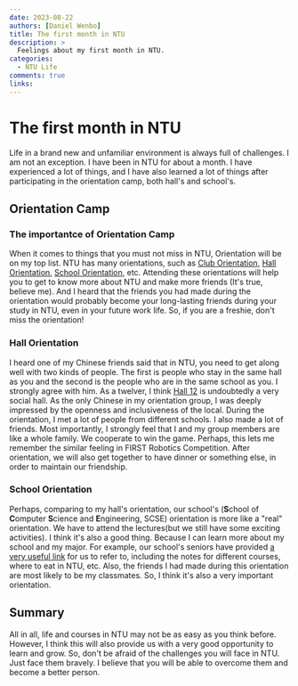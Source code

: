 ```yaml
---
date: 2023-08-22
authors: [Daniel Wenbo]
title: The first month in NTU
description: >
  Feelings about my first month in NTU.
categories:
  - NTU Life
comments: true
links:
---
```


# The first month in NTU
Life in a brand new and unfamiliar environment is always full of challenges. I am not an exception. I have been in NTU for about a month. I have experienced a lot of things, and I have also learned a lot of things after participating in the orientation camp, both hall's and school's. 
<!-- more -->

## Orientation Camp
### The importantce of Orientation Camp
When it comes to things that you must not miss in NTU, Orientation will be on my top list. NTU has many orientations, such as [Club Orientation](https://www.ntu.edu.sg/orientation/club-orientation), [Hall Orientation](https://www.ntu.edu.sg/orientation/hall-orientation), [School Orientation](https://www.ntu.edu.sg/orientation/school-orientation), etc. Attending these orientations will help you to get to know more about NTU and make more friends (It's true, believe me). And I heard that the friends you had made during the orientation would probably become your long-lasting friends during your study in NTU, even in your future work life. So, if you are a freshie, don't miss the orientation!

### Hall Orientation
I heard one of my Chinese friends said that in NTU, you need to get along well with two kinds of people. The first is people who stay in the same hall as you and the second is the people who are in the same school as you. I strongly agree with him. As a twelver, I think [Hall 12](https://www.ntu.edu.sg/life-at-ntu/accommodation/undergraduate-housing/detail/hall-12) is undoubtedly a very social hall. As the only Chinese in my orientation group, I was deeply impressed by the openness and inclusiveness of the local. During the orientation, I met a lot of people from different schools. I also made a lot of friends. Most importantly, I strongly feel that I and my group members are like a whole family. We cooperate to win the game. Perhaps, this lets me remember the similar feeling in FIRST Robotics Competition. After orientation, we will also get together to have dinner or something else, in order to maintain our friendship. 

### School Orientation
Perhaps, comparing to my hall's orientation, our school's (**S**chool of **C**omputer **S**cience and **E**ngineering, SCSE) orientation is more like a "real" orientation. We have to attend the lectures(but we still have some exciting activities). I think it's also a good thing. Because I can learn more about my school and my major. For example, our school's seniors have provided [a very useful link](https://linktr.ee/interstellarresources) for us to refer to, including the notes for different courses, where to eat in NTU, etc. Also, the friends I had made during this orientation are most likely to be my classmates. So, I think it's also a very important orientation.

## Summary
All in all, life and courses in NTU may not be as easy as you think before. However, I think this will also provide us with a very good opportunity to learn and grow. So, don't be afraid of the challenges you will face in NTU. Just face them bravely. I believe that you will be able to overcome them and become a better person.